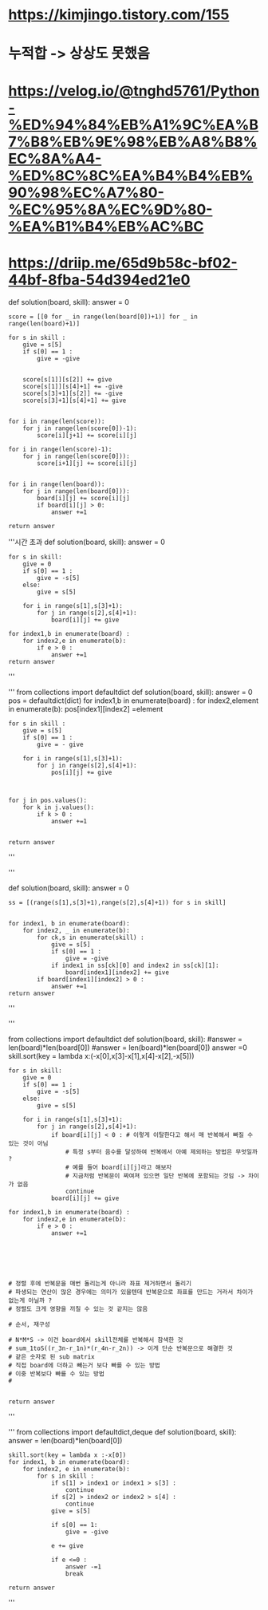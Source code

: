 # https://kimjingo.tistory.com/155
# 누적합 -> 상상도 못했음
# https://velog.io/@tnghd5761/Python-%ED%94%84%EB%A1%9C%EA%B7%B8%EB%9E%98%EB%A8%B8%EC%8A%A4-%ED%8C%8C%EA%B4%B4%EB%90%98%EC%A7%80-%EC%95%8A%EC%9D%80-%EA%B1%B4%EB%AC%BC
# https://driip.me/65d9b58c-bf02-44bf-8fba-54d394ed21e0
def solution(board, skill):
    answer = 0
    
    score = [[0 for _ in range(len(board[0])+1)] for _ in range(len(board)+1)]
    
    for s in skill :
        give = s[5]
        if s[0] == 1 :
            give = -give
        
        
        score[s[1]][s[2]] += give
        score[s[1]][s[4]+1] += -give
        score[s[3]+1][s[2]] += -give
        score[s[3]+1][s[4]+1] += give

    
    for i in range(len(score)):
        for j in range(len(score[0])-1):
            score[i][j+1] += score[i][j]
    
    for i in range(len(score)-1):
        for j in range(len(score[0])):
            score[i+1][j] += score[i][j]
            
    
    for i in range(len(board)):
        for j in range(len(board[0])):
            board[i][j] += score[i][j]
            if board[i][j] > 0:
                answer +=1

    return answer




'''시간 초과
def solution(board, skill):
    answer = 0
    
    for s in skill:
        give = 0
        if s[0] == 1 :
            give = -s[5]
        else:
            give = s[5]
        
        for i in range(s[1],s[3]+1):
            for j in range(s[2],s[4]+1):
                board[i][j] += give
    
    for index1,b in enumerate(board) :
        for index2,e in enumerate(b):
            if e > 0 :
                answer +=1
    return answer
'''


'''
from collections import defaultdict
def solution(board, skill):
    answer = 0
    pos = defaultdict(dict)
    for index1,b in enumerate(board) :
        for index2,element in enumerate(b):
            pos[index1][index2] =element
    
    
    for s in skill :
        give = s[5]
        if s[0] == 1 :
            give = - give
            
        for i in range(s[1],s[3]+1):
            for j in range(s[2],s[4]+1):
                pos[i][j] += give
                
                
    
    for j in pos.values():
        for k in j.values():
            if k > 0 :
                answer +=1
                
    
    return answer
'''

'''

def solution(board, skill):
    answer = 0
    
    ss = [(range(s[1],s[3]+1),range(s[2],s[4]+1)) for s in skill]
    
    
    for index1, b in enumerate(board):
        for index2, _ in enumerate(b):
            for ck,s in enumerate(skill) :
                give = s[5]
                if s[0] == 1 :
                    give = -give
                if index1 in ss[ck][0] and index2 in ss[ck][1]:
                    board[index1][index2] += give
            if board[index1][index2] > 0 :
                answer +=1
    return answer
'''


'''

from collections import defaultdict
def solution(board, skill):
    #answer = len(board)*len(board[0])
    #answer = len(board)*len(board[0])
    answer =0
    skill.sort(key = lambda x:(-x[0],x[3]-x[1],x[4]-x[2],-x[5]))
    
    for s in skill:
        give = 0
        if s[0] == 1 :
            give = -s[5]
        else:
            give = s[5]
        
        for i in range(s[1],s[3]+1):
            for j in range(s[2],s[4]+1):
                if board[i][j] < 0 : # 이렇게 이탈한다고 해서 매 반복해서 빠질 수 있는 것이 아님
                    # 특정 s부터 음수를 달성하여 반복에서 아예 제외하는 방법은 무엇일까 ?
                    # 예를 들어 board[i][j]라고 해보자
                    # 지금처럼 반복문이 짜여져 있으면 일단 반복에 포함되는 것임 -> 차이가 없음 
                    continue
                board[i][j] += give
    
    for index1,b in enumerate(board) :
        for index2,e in enumerate(b):
            if e > 0 :
                answer +=1
    
    
    
    
    
    
    # 정렬 후에 반복문을 매번 돌리는게 아니라 좌표 제거하면서 돌리기 
    # 파생되는 연산이 많은 경우에는 의미가 있을텐데 반복문으로 좌표를 만드는 거라서 차이가 없는게 아닐까 ?
    # 정렬도 크게 영향을 끼칠 수 있는 것 같지는 않음
    
    # 순서, 재구성
    
    # N*M*S -> 이건 board에서 skill전체를 반복해서 참색한 것
    # sum_1toS((r_3n-r_1n)*(r_4n-r_2n)) -> 이게 단순 반복문으로 해결한 것
    # 같은 숫자로 된 sub matrix
    # 직접 board에 더하고 빼는거 보다 빠를 수 있는 방법
    # 이중 반복보다 빠를 수 있는 방법
    # 
    
    
    return answer
'''

'''
from collections import defaultdict,deque
def solution(board, skill):
    answer = len(board)*len(board[0])
    

    skill.sort(key = lambda x :-x[0])
    for index1, b in enumerate(board):
        for index2, e in enumerate(b):
            for s in skill :
                if s[1] > index1 or index1 > s[3] :
                    continue
                if s[2] > index2 or index2 > s[4] :
                    continue
                give = s[5]
                
                if s[0] == 1:
                    give = -give
                
                e += give
                
                if e <=0 :
                    answer -=1
                    break

    return answer
'''
